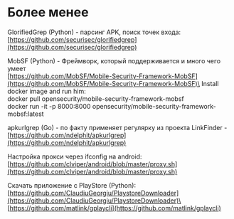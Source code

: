 # Более менее

GlorifiedGrep (Python) - парсинг APK, поиск точек входа: [https://github.com/securisec/glorifiedgrep](https://github.com/securisec/glorifiedgrep)

MobSF (Python) - Фреймворк, который поддерживается и много чего умеет\
[https://github.com/MobSF/Mobile-Security-Framework-MobSF](https://github.com/MobSF/Mobile-Security-Framework-MobSF)\
Install docker image and run him:\
docker pull opensecurity/mobile-security-framework-mobsf\
docker run -it -p 8000:8000 opensecurity/mobile-security-framework-mobsf:latest

apkurlgrep (Go) - по факту применяет регулярку из проекта LinkFinder - [https://github.com/ndelphit/apkurlgrep](https://github.com/ndelphit/apkurlgrep)

Настройка прокси через ifconfig на android: [https://github.com/clviper/android/blob/master/proxy.sh](https://github.com/clviper/android/blob/master/proxy.sh)

Скачать приложение с PlayStore (Python): \
[https://github.com/ClaudiuGeorgiu/PlaystoreDownloader](https://github.com/ClaudiuGeorgiu/PlaystoreDownloader)\
[https://github.com/matlink/gplaycli](https://github.com/matlink/gplaycli)
